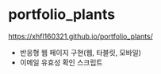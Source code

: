 # portfolio_plants
https://xhfl160321.github.io/portfolio_plants/

- 반응형 웹 페이지 구현(웹, 타블릿, 모바일)
- 이메일 유효성 확인 스크립트
